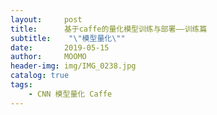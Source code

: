 ```yaml
---
layout:     post
title:      基于caffe的量化模型训练与部署——训练篇
subtitle:    "\"模型量化\""
date:       2019-05-15
author:     MOOMO
header-img: img/IMG_0238.jpg
catalog: true
tags:
    - CNN 模型量化 Caffe
---
```


